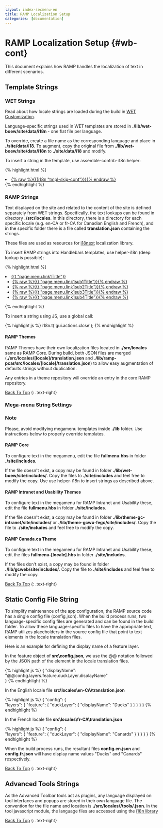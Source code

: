```yaml
---
layout: index-secmenu-en
title: RAMP Localization Setup
categories: [documentation]
---
```


<a name="top" />

# RAMP Localization Setup {#wb-cont}

This document explains how RAMP handles the localization of text in different scenarios.

<div class="toc"></div>

## Template Strings

### WET Strings

Read about how locale strings are loaded during the build in [WET Customization](wet-customization-en.html#data).

Language-specific strings used in WET templates are stored in __./lib/wet-boew/site/data/i18n__ - one flat file per language.

To override, create a file name as the corresponding language and place in __./site/data/i18__. To augment, copy the original file from __./lib/wet-boew/site/data/i18n__ to __./site/data/i18__ and modify.

To insert a string in the template, use assemble-contrib-i18n helper:

{% highlight html %}
<li class="wb-slc">
    <a class="wb-sl" href="#wb-cont">{% raw %}{{{i18n "tmpl-skip-cont"}}}{% endraw %}</a>
</li>
{% endhighlight %}


### RAMP Strings

Text displayed on the site and related to the content of the site is defined separately from WET strings. Specifically, the text lookups can be found in directory __./src/locales__. In this directory, there is a directory for each specific locale (e.g. en-CA or fr-CA for Canadian English and French), and in the specific folder there is a file called __translation.json__ containing the strings. 

These files are used as resources for [i18next](http://i18next.com/) localization library.

To insert RAMP strings into Handlebars templates, use helper-i18n (deep lookup is possible):

{% highlight html %}
<li><a href="#implement" class="item">{{t "page.menu.link1Title"}}</a>
	<ul class="sm list-unstyled" id="implement" role="menu">
		<li><a href="...">{% raw %}{{t "page.menu.link1sub1Title"}}{% endraw %}</a></li>
		<li><a href="...">{% raw %}{{t "page.menu.link1sub2Title"}}{% endraw %}</a></li>
		<li><a href="...">{% raw %}{{t "page.menu.link1sub3Title"}}{% endraw %}</a></li>
		<li><a href="...">{% raw %}{{t "page.menu.link1sub4Title"}}{% endraw %}</a></li>
	</ul>
</li>
{% endhighlight %}

To insert a string using JS, use a global call:

{% highlight js %}
    i18n.t('gui.actions.close');
{% endhighlight %}

#### RAMP Themes

RAMP Themes have their own localization files located in __./src/locales__ same as RAMP Core. During build, both JSON files are merged (__./src/locales/[locale]/translation.json__ and __./lib/ramp-pcar/src/locales/[locale]/translation.json__) to allow easy augmentation of defaults strings without duplication. 

Any entries in a theme repository will override an entry in the core RAMP repository.

[Back To Top](#top)
{: .text-right}

### Mega-menu String Settings

<section class="alert alert-info">
	<h3>Note</h3>
	<p>Please, avoid modifying megamenu templates inside <strong>./lib</strong> folder. Use instructions below to properly override templates.</p>
</section>

#### RAMP Core

To configure text in the megamenu, edit the file __fullmenu.hbs__ in folder __./site/includes__.

If the file doesn't exist, a copy may be found in folder __./lib/wet-boew/site/includes/__. Copy the files to __./site/includes__ and feel free to modify the copy. Use use helper-i18n to insert strings as described above.

#### RAMP Intranet and Usability Themes

To configure text in the megamenu for RAMP Intranet and Usability these, edit the file __fullmenu.hbs__ in folder __./site/includes__.

If the file doesn't exist, a copy may be found in folder __./lib/theme-gc-intranet/site/includes/__ or __./lib/theme-gcwu-fegc/site/includes/__.  Copy the file to __./site/includes__ and feel free to modify the copy.

#### RAMP Canada.ca Theme

To configure text in the megamenu for RAMP Intranet and Usability these, edit the files __fullmenu-[locale].hbs__ in folder __./site/includes__.

If the files don't exist, a copy may be found in folder __./lib/gcweb/site/includes/__.  Copy the file to __./site/includes__ and feel free to modify the copy.


[Back To Top](#top)
{: .text-right}

## Static Config File String

To simplify maintenance of the app configuration, the RAMP source code has a single config file (config.json).  When the build process runs, two language-specific config files are generated and can be found in the build folder.  To allow these language-specific files to have the appropriate text, RAMP utilizes placeholders in the source config file that point to text elements in the locale translation files.

Here is an example for defining the display name of a feature layer.

In the feature object of __src\config.json__, we use the @@ notation followed by the JSON path of the element in the locale translation files.

{% highlight js %}
{
    "displayName": "@@config.layers.feature.duckLayer.displayName"	    
}
{% endhighlight %}

In the English locale file __src\locales\en-CA\translation.json__

{% highlight js %}
{
    "config": {        
        "layers": {
            "feature": {
                "duckLayer": {
                    "displayName": "Ducks"
                }
			}
		}
	}
}
{% endhighlight %}

In the French locale file __src\locales\fr-CA\translation.json__

{% highlight js %}
{
    "config": {        
        "layers": {
            "feature": {
                "duckLayer": {
                    "displayName": "Canards"
                }
			}
		}
	}
}
{% endhighlight %}

When the build process runs, the resultant files __config.en.json__ and __config.fr.json__ will have display name values "Ducks" and "Canards" respectively.


[Back To Top](#top)
{: .text-right}


## Advanced Tools Strings

As the Advanced Toolbar tools act as plugins, any language displayed on tool interfaces and popups are stored in their own language file.  The convention for the file name and location is __./src/locales/<localeName>/tools/<toolName>.json__.  In the tool javascript module, the language files are accessed using the [i18n library](external-libraries-en.html#i18next---i18n-for-javascript)

[Back To Top](#top)
{: .text-right}

